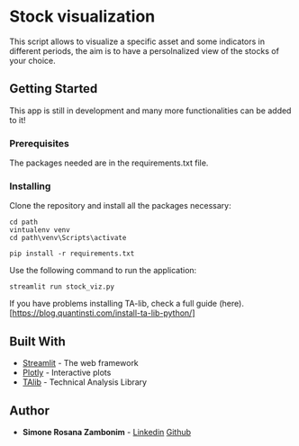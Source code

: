 # Stock visualization

This script allows to visualize a specific asset and some indicators in different periods, the aim is to have a persolnalized view of the stocks of your choice.

## Getting Started

This app is still in development and many more functionalities can be added to it! 

### Prerequisites

The packages needed are in the requirements.txt file.


### Installing

Clone the repository and install all the packages necessary:

```
cd path
vintualenv venv
cd path\venv\Scripts\activate

pip install -r requirements.txt 
```

Use the following command to run the application:

```
streamlit run stock_viz.py
```

If you have problems installing TA-lib, check a full guide (here).[https://blog.quantinsti.com/install-ta-lib-python/]


## Built With

* [Streamlit](https://docs.streamlit.io/api.html) - The web framework 
* [Plotly](https://plotly.com/python/) - Interactive plots
* [TAlib](https://mrjbq7.github.io/ta-lib/) - Technical Analysis Library

## Author

* **Simone Rosana Zambonim**  - [Linkedin](https://www.linkedin.com/in/simonezambonim/) [Github](https://github.com/simonezambonim/)
